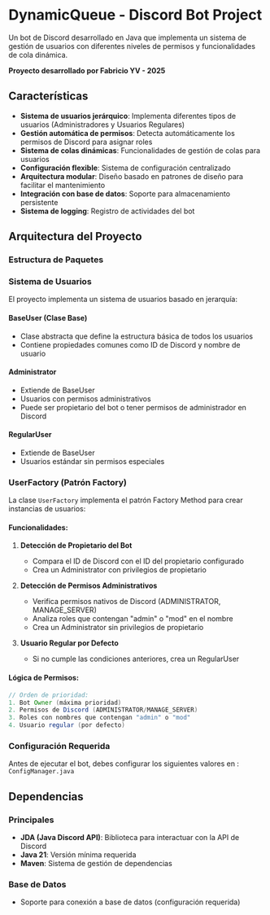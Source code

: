 # DynamicQueue - Discord Bot Project

Un bot de Discord desarrollado en Java que implementa un sistema de gestión de usuarios con diferentes niveles de permisos y funcionalidades de cola dinámica.

**Proyecto desarrollado por Fabricio YV - 2025**
## Características

- **Sistema de usuarios jerárquico**: Implementa diferentes tipos de usuarios (Administradores y Usuarios Regulares)
- **Gestión automática de permisos**: Detecta automáticamente los permisos de Discord para asignar roles
- **Sistema de colas dinámicas**: Funcionalidades de gestión de colas para usuarios
- **Configuración flexible**: Sistema de configuración centralizado
- **Arquitectura modular**: Diseño basado en patrones de diseño para facilitar el mantenimiento
- **Integración con base de datos**: Soporte para almacenamiento persistente
- **Sistema de logging**: Registro de actividades del bot

## Arquitectura del Proyecto

### Estructura de Paquetes

### Sistema de Usuarios

El proyecto implementa un sistema de usuarios basado en jerarquía:

#### BaseUser (Clase Base)
- Clase abstracta que define la estructura básica de todos los usuarios
- Contiene propiedades comunes como ID de Discord y nombre de usuario

#### Administrator
- Extiende de BaseUser
- Usuarios con permisos administrativos
- Puede ser propietario del bot o tener permisos de administrador en Discord

#### RegularUser
- Extiende de BaseUser
- Usuarios estándar sin permisos especiales

### UserFactory (Patrón Factory)

La clase `UserFactory` implementa el patrón Factory Method para crear instancias de usuarios:

#### Funcionalidades:

1. **Detección de Propietario del Bot**
    - Compara el ID de Discord con el ID del propietario configurado
    - Crea un Administrator con privilegios de propietario

2. **Detección de Permisos Administrativos**
    - Verifica permisos nativos de Discord (ADMINISTRATOR, MANAGE_SERVER)
    - Analiza roles que contengan "admin" o "mod" en el nombre
    - Crea un Administrator sin privilegios de propietario

3. **Usuario Regular por Defecto**
    - Si no cumple las condiciones anteriores, crea un RegularUser

#### Lógica de Permisos:

```java
// Orden de prioridad:
1. Bot Owner (máxima prioridad)
2. Permisos de Discord (ADMINISTRATOR/MANAGE_SERVER)
3. Roles con nombres que contengan "admin" o "mod"
4. Usuario regular (por defecto)
```

### Configuración Requerida
Antes de ejecutar el bot, debes configurar los siguientes valores en : `ConfigManager.java`

## Dependencias
### Principales
- **JDA (Java Discord API)**: Biblioteca para interactuar con la API de Discord
- **Java 21**: Versión mínima requerida
- **Maven**: Sistema de gestión de dependencias

### Base de Datos
- Soporte para conexión a base de datos (configuración requerida)

